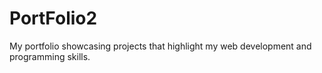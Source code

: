 # PortFolio2
My portfolio showcasing projects that highlight my web development and programming skills.
